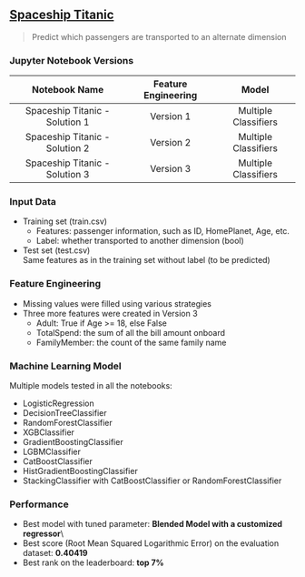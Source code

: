 ## [Spaceship Titanic](https://www.kaggle.com/competitions/spaceship-titanic)
>  Predict which passengers are transported to an alternate dimension

### Jupyter Notebook Versions
 
| Notebook Name                  |   Feature Engineering   |         Model        |
|         :---:                  |          :----:         |        :----:        |
| Spaceship Titanic - Solution 1 |         Version 1       | Multiple Classifiers |
| Spaceship Titanic - Solution 2 |         Version 2       | Multiple Classifiers |
| Spaceship Titanic - Solution 3 |         Version 3       | Multiple Classifiers |

### Input Data
- Training set (train.csv)
  - Features: passenger information, such as ID, HomePlanet, Age, etc.
  - Label: whether transported to another dimension (bool)
- Test set (test.csv)\
  Same features as in the training set without label (to be predicted)

### Feature Engineering
- Missing values were filled using various strategies
- Three more features were created in Version 3
  - Adult: True if Age >= 18, else False
  - TotalSpend: the sum of all the bill amount onboard
  - FamilyMember: the count of the same family name

### Machine Learning Model
Multiple models tested in all the notebooks:
- LogisticRegression
- DecisionTreeClassifier
- RandomForestClassifier
- XGBClassifier
- GradientBoostingClassifier
- LGBMClassifier
- CatBoostClassifier
- HistGradientBoostingClassifier
- StackingClassifier with CatBoostClassifier or RandomForestClassifier

### Performance
- Best model with tuned parameter: **Blended Model with a customized regressor**\
- Best score (Root Mean Squared Logarithmic Error) on the evaluation dataset: **0.40419**
- Best rank on the leaderboard: **top 7%**

